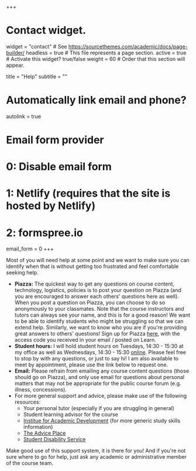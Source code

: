 +++
# Contact widget.
widget = "contact"  # See https://sourcethemes.com/academic/docs/page-builder/
headless = true  # This file represents a page section.
active = true  # Activate this widget? true/false
weight = 60  # Order that this section will appear.

title = "Help"
subtitle = ""

# Automatically link email and phone?
autolink = true

# Email form provider
#   0: Disable email form
#   1: Netlify (requires that the site is hosted by Netlify)
#   2: formspree.io
email_form = 0
+++

Most of you will need help at some point and we want to make sure you can identify when that is without getting too frustrated and feel comfortable seeking help.

- **Piazza:** The quickest way to get any questions on course content, technology, logistics, policies is to post your question on Piazza (and you are encouraged to answer each others' questions here as well). When you post a question on Piazza, you can choose to do so anonymously to your classmates. Note that the course instructors and tutors can always see your name, and this is for a good reason! We want to be able to identify students who might be struggling so that we can extend help. Similarly, we want to know who you are if you're providing great answers to others' questions! Sign up for Piazza [here](https://piazza.com/ed.ac.uk/fall2019/math08077), with the access code you received in your email / posted on Learn.
- **Student hours:** I will hold student hours on Tuesdays, 14:30 - 15:30 at my office as well as Wednesdays, 14:30 - 15:30 [online](http://bit.ly/ids-zoom). Please feel free to stop by with any questions, or just to say hi! I am also available to meet by appointment, please use the link below to request one.
- **Email:** Please refrain from emailing any course content questions (those should go on Piazza), and only use email for questions about personal matters that may not be appropriate for the public course forum (e.g. illness, concessions).
- For more general support and advice, please make use of the following resources:
  - Your personal tutor (especially if you are struggling in general)
  - Student learning advisor for the course
  - [Institue for Academic Development](https://www.ed.ac.uk/institute-academic-development) (for more generic study skills information)
  - [The Advice Place](https://www.eusa.ed.ac.uk/support_and_advice/the_advice_place/)
  - [Student Disability Service](https://www.ed.ac.uk/student-disability-service)

Make good use of this support system, it is there for you! And if you're not sure where to go for help, just ask any academic or administrative member of the course team.


